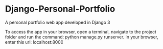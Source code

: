 # Django-Personal-Portfolio
A personal portfolio web app developed in Django 3

To access the app in your browser, open a terminal, navigate to the project folder and run the command: python manage.py runserver. In your browser, enter this url: localhost:8000  
